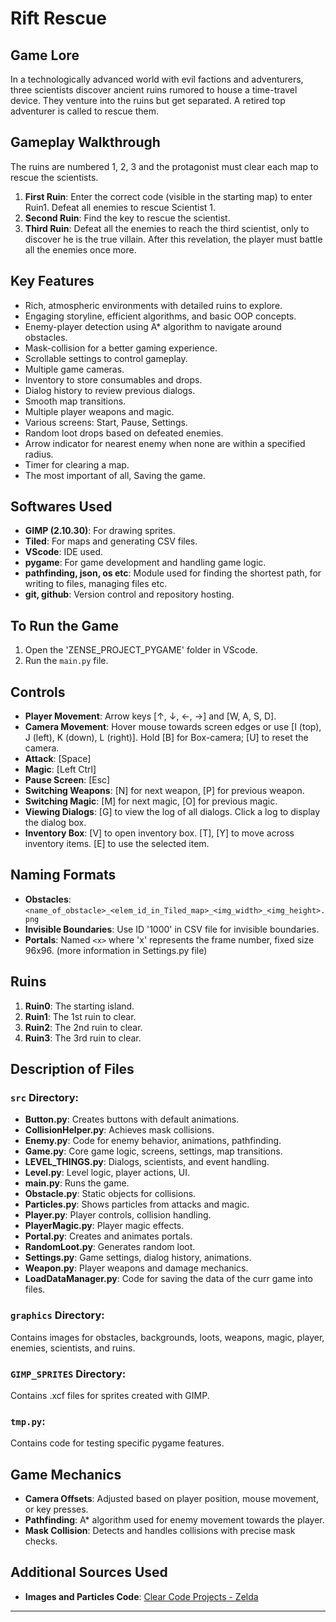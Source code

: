 # Rift Rescue

## Game Lore
In a technologically advanced world with evil factions and adventurers, three scientists discover ancient ruins rumored to house a time-travel device. They venture into the ruins but get separated. A retired top adventurer is called to rescue them.

## Gameplay Walkthrough
The ruins are numbered 1, 2, 3 and the protagonist must clear each map to rescue the scientists.

1. **First Ruin**: Enter the correct code (visible in the starting map) to enter Ruin1. Defeat all enemies to rescue Scientist 1.
2. **Second Ruin**: Find the key to rescue the scientist.
3. **Third Ruin**: Defeat all the enemies to reach the third scientist, only to discover he is the true villain. After this revelation, the player must battle all the enemies once more.

## Key Features
- Rich, atmospheric environments with detailed ruins to explore.
- Engaging storyline, efficient algorithms, and basic OOP concepts.
- Enemy-player detection using A* algorithm to navigate around obstacles.
- Mask-collision for a better gaming experience.
- Scrollable settings to control gameplay.
- Multiple game cameras.
- Inventory to store consumables and drops.
- Dialog history to review previous dialogs.
- Smooth map transitions.
- Multiple player weapons and magic.
- Various screens: Start, Pause, Settings.
- Random loot drops based on defeated enemies.
- Arrow indicator for nearest enemy when none are within a specified radius.
- Timer for clearing a map.
- The most important of all, Saving the game.

## Softwares Used
- **GIMP (2.10.30)**: For drawing sprites.
- **Tiled**: For maps and generating CSV files.
- **VScode**: IDE used.
- **pygame**: For game development and handling game logic.
- **pathfinding, json, os etc**: Module used for finding the shortest path, for writing to files, managing files etc.
- **git, github**: Version control and repository hosting.

## To Run the Game
1. Open the 'ZENSE_PROJECT_PYGAME' folder in VScode.
2. Run the `main.py` file.

## Controls
- **Player Movement**: Arrow keys [↑, ↓, ←, →] and [W, A, S, D].
- **Camera Movement**: Hover mouse towards screen edges or use [I (top), J (left), K (down), L (right)]. Hold [B] for Box-camera; [U] to reset the camera.
- **Attack**: [Space]
- **Magic**: [Left Ctrl]
- **Pause Screen**: [Esc]
- **Switching Weapons**: [N] for next weapon, [P] for previous weapon.
- **Switching Magic**: [M] for next magic, [O] for previous magic.
- **Viewing Dialogs**: [G] to view the log of all dialogs. Click a log to display the dialog box.
- **Inventory Box**: [V] to open inventory box. [T], [Y] to move across inventory items. [E] to use the selected item.

## Naming Formats
- **Obstacles**: `<name_of_obstacle>_<elem_id_in_Tiled_map>_<img_width>_<img_height>.png`
- **Invisible Boundaries**: Use ID '1000' in CSV file for invisible boundaries.
- **Portals**: Named `<x>` where 'x' represents the frame number, fixed size 96x96.
(more information in Settings.py file)

## Ruins
1. **Ruin0**: The starting island.
2. **Ruin1**: The 1st ruin to clear.
3. **Ruin2**: The 2nd ruin to clear.
4. **Ruin3**: The 3rd ruin to clear.

## Description of Files

### `src` Directory:
- **Button.py**: Creates buttons with default animations.
- **CollisionHelper.py**: Achieves mask collisions.
- **Enemy.py**: Code for enemy behavior, animations, pathfinding.
- **Game.py**: Core game logic, screens, settings, map transitions.
- **LEVEL_THINGS.py**: Dialogs, scientists, and event handling.
- **Level.py**: Level logic, player actions, UI.
- **main.py**: Runs the game.
- **Obstacle.py**: Static objects for collisions.
- **Particles.py**: Shows particles from attacks and magic.
- **Player.py**: Player controls, collision handling.
- **PlayerMagic.py**: Player magic effects.
- **Portal.py**: Creates and animates portals.
- **RandomLoot.py**: Generates random loot.
- **Settings.py**: Game settings, dialog history, animations.
- **Weapon.py**: Player weapons and damage mechanics.
- **LoadDataManager.py**: Code for saving the data of the curr game into files.

### `graphics` Directory:
Contains images for obstacles, backgrounds, loots, weapons, magic, player, enemies, scientists, and ruins.

### `GIMP_SPRITES` Directory:
Contains .xcf files for sprites created with GIMP.

### `tmp.py`:
Contains code for testing specific pygame features.

## Game Mechanics
- **Camera Offsets**: Adjusted based on player position, mouse movement, or key presses.
- **Pathfinding**: A* algorithm used for enemy movement towards the player.
- **Mask Collision**: Detects and handles collisions with precise mask checks.

## Additional Sources Used
- **Images and Particles Code**: [Clear Code Projects - Zelda](https://github.com/clear-code-projects/Zelda)

---
